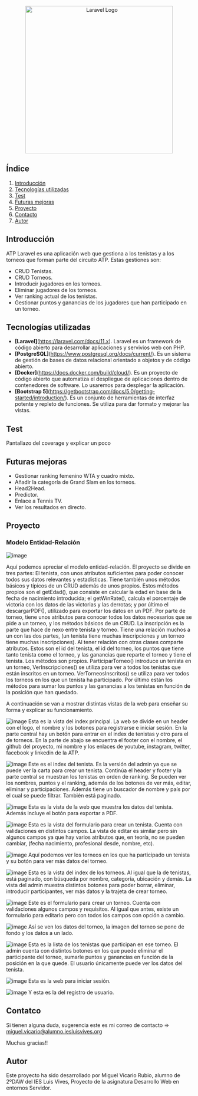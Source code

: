 <p align="center"><a href="https://laravel.com" target="_blank"><img src="https://upload.wikimedia.org/wikipedia/en/thumb/3/3f/ATP_Tour_logo.svg/1200px-ATP_Tour_logo.svg.png" width="400" alt="Laravel Logo"></a></p>


## Índice

1. [Introducción](#Introducción)
2. [Tecnologías utilizadas](#Tecnologías-utilizadas)
3. [Test](#Test)
4. [Futuras mejoras](#Futuras-mejoras)
5. [Proyecto](#Proyecto)
6. [Contacto](#Contacto)
7. [Autor](#Autor)
   


## Introducción

ATP Laravel es una aplicación web que gestiona a los tenistas y a los torneos que forman parte del circuito ATP. Estas gestiones son:

- CRUD Tenistas.
- CRUD Torneos.
- Introducir jugadores en los torneos.
- Eliminar jugadores de los torneos.
- Ver ranking actual de los tenistas.
- Gestionar puntos y ganancias de los jugadores que han participado en un torneo.


## Tecnologías utilizadas

- **[Laravel]**(https://laravel.com/docs/11.x). Laravel es un framework de código abierto para desarrollar aplicaciones y servivios web con PHP.
- **[PostgreSQL]**(https://www.postgresql.org/docs/current/). Es un sistema de gestión de bases de datos relacional orientado a objetos y de código abierto.
- **[Docker]**(https://docs.docker.com/build/cloud/). Es un proyecto de código abierto que automatiza el despliegue de aplicaciones dentro de contenedores de software. Lo usaremos para desplegar la aplicación.
- **[Bootstrap 5]**(https://getbootstrap.com/docs/5.0/getting-started/introduction/). Es un conjunto de herramientas de interfaz potente y repleto de funciones. Se utiliza para dar formato y mejorar las vistas.


## Test

Pantallazo del coverage y explicar un poco 


## Futuras mejoras

- Gestionar ranking femenino WTA y cuadro mixto.
- Añadir la categoría de Grand Slam en los torneos.
- Head2Head.
- Predictor.
- Enlace a Tennis TV.
- Ver los resultados en directo.

## Proyecto

### Modelo Entidad-Relación

![image](https://github.com/miviru/ATPLaravel/assets/132077764/efe67c66-05b0-4458-ad4a-3ca2bb462975)


Aquí podemos apreciar el modelo entidad-relación. El proyecto se divide en tres partes: El tenista, con unos atributos suficientes para poder conocer todos sus datos relevantes y estadísticas. Tiene también unos métodos básicos y típicos de un CRUD además de unos propios. Estos métodos propios son el getEdad(), que consiste en calcular la edad en base de la fecha de nacimiento introducida; el getWinRate(), calcula el porcentaje de victoria con los datos de las victorias y las derrotas; y por último el descargarPDF(), utilizado para exportar los datos en un PDF.
Por parte de torneo, tiene unos atributos para conocer todos los datos necesarios que se pide a un torneo, y los métodos básicos de un CRUD.
La inscripción es la parte que hace de nexo entre tenista y torneo. Tiene una relación muchos a un con las dos partes, (un tenista tiene muchas inscripciones y un torneo tiene muchas inscripciones). Al tener relación con otras clases comparte atributos. Estos son el id del tenista, el id del torneo, los puntos que tiene tanto tenista como el torneo, y las ganancias que reparte el torneo y tiene el tenista. Los métodos son propios. ParticiparTorneo() introduce un tenista en un torneo, VerInscripciones() se utiliza para ver a todos los tenistas que están inscritos en un torneo. VerTorneosInscritos() se utiliza para ver todos los torneos en los que un tenista ha participado. Por último están los métodos para sumar los puntos y las ganancias a los tenistas en función de la posición que han quedado.

A continuación se van a mostrar distintas vistas de la web para enseñar su forma y explicar su funcionamiento.



![image](https://github.com/miviru/ATPLaravel/assets/132077764/7599cf37-e52c-4004-938b-95b668cba93e)
Esta es la vista del index principal. La web se divide en un header con el logo, el nombre y los botones para registrarse e iniciar sesión. En la parte central hay un botón para entrar en el index de tenistas y otro para el de torneos. En la parte de abajo se encuentra el footer con el nombre, el github del proyecto, mi nombre y los enlaces de youtube, instagram, twitter, facebook y linkedin de la ATP.

![image](https://github.com/miviru/ATPLaravel/assets/132077764/3cd533c5-7790-46f5-9927-a60e78f53df5)
Este es el index del tenista. Es la versión del admin ya que se puede ver la carta para crear un tenista. Continúa el header y footer y la parte central se muestran los tenistas en orden de ranking. Se pueden ver los nombres, puntos y el ranking, además de los botones de ver más, editar, eliminar y participaciones. Además tiene un buscador de nombre y país por el cual se puede filtrar. También está paginado.


![image](https://github.com/miviru/ATPLaravel/assets/132077764/f4c79bdf-1da0-4b1a-91b1-3e2856cdb2f4)
Esta es la vista de la web que muestra los datos del tenista. Además incluye el botón para exportar a PDF.

![image](https://github.com/miviru/ATPLaravel/assets/132077764/a2cbd6f7-72f4-4578-bae0-7fe7b4d44a50)
Esta es la vista del formulario para crear un tenista. Cuenta con validaciones en distintos campos. La vista de editar es similar pero sin algunos campos ya que hay varios atributos que, en teoría, no se pueden cambiar, (fecha nacimiento, profesional desde, nombre, etc).

![image](https://github.com/miviru/ATPLaravel/assets/132077764/c6cd9294-526e-4303-ad47-6c4af4ce81d0)
Aquí podemos ver los torneos en los que ha participado un tenista y su botón para ver más datos del torneo.

![image](https://github.com/miviru/ATPLaravel/assets/132077764/388cc3ba-eb55-4c0b-b753-6a63e5509719)
Esta es la vista del index de los torneos. Al igual que la de tenistas, está paginado, con búsqueda por nombre, categoría, ubicación y demás. La vista del admin muestra distintos botones para poder borrar, eliminar, introducir participantes, ver más datos y la trajeta de crear torneo.

![image](https://github.com/miviru/ATPLaravel/assets/132077764/5ac01135-050a-4ff8-b85d-1ad4fc4e95c7)
Este es el formulario para crear un torneo. Cuenta con validaciones algunos campos y requisitos. Al igual que antes, existe un formulario para editarlo pero con todos los campos con opción a cambio.

![image](https://github.com/miviru/ATPLaravel/assets/132077764/1c82d557-9ad8-40c1-9012-a5a13b0e9b59)
Así se ven los datos del torneo, la imagen del torneo se pone de fondo y los datos a un lado.

![image](https://github.com/miviru/ATPLaravel/assets/132077764/e72bfd78-2b63-4b07-9fdd-21c3e73b47b3)
Esta es la lista de los tenistas que participan en ese torneo. El admin cuenta con distintos botones en los que puede eliminar el participante del torneo, sumarle puntos y ganancias en función de la posición en la que quede. El usuario únicamente puede ver los datos del tenista.

![image](https://github.com/miviru/ATPLaravel/assets/132077764/7b0d83b5-9c64-48ae-bd2d-f31591f23c6a)
Esta es la web para iniciar sesión.

![image](https://github.com/miviru/ATPLaravel/assets/132077764/f4012a97-342e-4bbf-94cb-9eccebd9feb7)
Y esta es la del registro de usuario.


## Contatco

Si tienen alguna duda, sugerencia este es mi correo de contacto => miguel.vicario@alumno.iesluisvives.org 

Muchas gracias!!

## Autor

Este proyecto ha sido desarrollado por Miguel Vicario Rubio, alumno de 2ºDAW del IES Luis Vives, Proyecto de la asignatura Desarrollo Web en entornos Servidor.

















